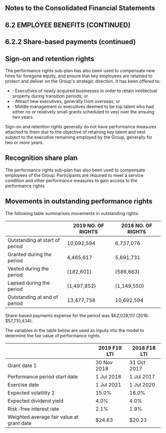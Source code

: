## Notes to the Consolidated Financial Statements

## 6.2 EMPLOYEE BENEFITS (CONTINUED)

## 6.2.2 Share-based payments (continued)

## Sign-on and retention rights

The performance rights sub-plan has also been used to compensate new hires for foregone equity, and ensure that key employees are retained to protect and deliver on the Group's strategic direction. It has been offered to:

- · Executives of newly acquired businesses in order to retain intellectual property during transition periods; or
- · Attract new executives, generally from overseas; or
- · Middle management or executives deemed to be top talent who had either no or relatively small grants scheduled to vest over the ensuing two years.

Sign-on and retention rights generally do not have performance measures attached to them due to the objective of retaining key talent and vest subject to the executive remaining employed by the Group, generally for two or more years.

## Recognition share plan

The performance rights sub-plan has also been used to compensate employees of the Group. Participants are required to meet a service condition and other performance measures to gain access to the performance rights.

## Movements in outstanding performance rights

The following table summarises movements in outstanding rights:

|                                | 2019 NO. OF RIGHTS   | 2018 NO. OF RIGHTS   |
|--------------------------------|----------------------|----------------------|
| Outstanding at start of period | 10,692,594           | 6,737,076            |
| Granted during the period      | 4,465,617            | 5,691,731            |
| Vested during the period       | (182,601)            | (586,663)            |
| Lapsed during the period       | (1,497,852)          | (1,149,550)          |
| Outstanding at end of period   | 13,477,758           | 10,692,594           |

Share-based payments expense for the period was $62,028,117 (2018: $57,710,434).

The variables in the table below are used as inputs into the model to determine the fair value of performance rights.

|                                           | 2019 F19 LTI   | 2018 F18 LTI   |
|-------------------------------------------|----------------|----------------|
| Grant date  1                             | 30 Nov 2018    | 31 Oct 2017    |
| Performance period start date             | 1 Jul 2018     | 1 Jul 2017     |
| Exercise date                             | 1 Jul 2021     | 1 Jul 2020     |
| Expected volatility  2                    | 15.0%          | 16.0%          |
| Expected dividend yield                   | 4.0%           | 4.0%           |
| Risk-free interest rate                   | 2.1%           | 1.9%           |
| Weighted average fair value at grant date | $24.63         | $20.23         |